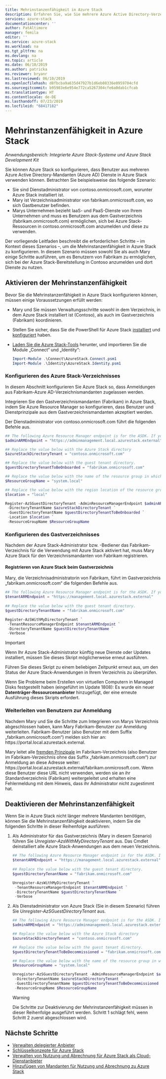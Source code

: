 ```yaml
---
title: Mehrinstanzenfähigkeit in Azure Stack
description: Erfahren Sie, wie Sie mehrere Azure Active Directory-Verzeichnisse in Azure Stack unterstützen.
services: azure-stack
documentationcenter: ''
author: PatAltimore
manager: femila
editor: ''
ms.service: azure-stack
ms.workload: na
ms.tgt_pltfrm: na
ms.devlang: na
ms.topic: article
ms.date: 06/10/2019
ms.author: patricka
ms.reviewer: bryanr
ms.lastreviewed: 06/10/2019
ms.openlocfilehash: d8fbcba9a635d47927b1d6eb08336e0959704cfd
ms.sourcegitcommit: b95983e6e954e772ca5267304cfe6a0dab1cfcab
ms.translationtype: HT
ms.contentlocale: de-DE
ms.lasthandoff: 07/23/2019
ms.locfileid: "68417182"
---
```

# <a name="multi-tenancy-in-azure-stack"></a>Mehrinstanzenfähigkeit in Azure Stack

*Anwendungsbereich: Integrierte Azure Stack-Systeme und Azure Stack Development Kit*

Sie können Azure Stack so konfigurieren, dass Benutzer aus mehreren Azure Active Directory-Mandanten (Azure AD) Dienste in Azure Stack verwenden können. Betrachten Sie beispielsweise das folgende Szenario:

- Sie sind Dienstadministrator von contoso.onmicrosoft.com, worunter Azure Stack installiert ist.
- Mary ist Verzeichnisadministrator von fabrikam.onmicrosoft.com, wo sich Gastbenutzer befinden.
- Marys Unternehmen bezieht IaaS- und PaaS-Dienste von Ihrem Unternehmen und muss es Benutzern aus dem Gastverzeichnis (fabrikam.onmicrosoft.com) ermöglichen, sich bei Azure Stack-Ressourcen in contoso.onmicrosoft.com anzumelden und diese zu verwenden.

Der vorliegende Leitfaden beschreibt die erforderlichen Schritte – im Kontext dieses Szenarios –, um die Mehrinstanzenfähigkeit in Azure Stack zu konfigurieren. In diesem Szenario müssen sowohl Sie als auch Mary einige Schritte ausführen, um es Benutzern von Fabrikam zu ermöglichen, sich bei der Azure Stack-Bereitstellung in Contoso anzumelden und dort Dienste zu nutzen.  

## <a name="enable-multi-tenancy"></a>Aktivieren der Mehrinstanzenfähigkeit

Bevor Sie die Mehrinstanzenfähigkeit in Azure Stack konfigurieren können, müssen einige Voraussetzungen erfüllt werden:
  
 - Mary und Sie müssen Verwaltungsschritte sowohl in dem Verzeichnis, in dem Azure Stack installiert ist (Contoso), als auch im Gastverzeichnis (Fabrikam) koordinieren.  
 - Stellen Sie sicher, dass Sie die PowerShell für Azure Stack [installiert](azure-stack-powershell-install.md) und [konfiguriert](azure-stack-powershell-configure-admin.md) haben.
 - [Laden Sie die Azure Stack-Tools](azure-stack-powershell-download.md) herunter, und importieren Sie die Module „Connect“ und „Identity“:

    ```powershell  
    Import-Module .\Connect\AzureStack.Connect.psm1
    Import-Module .\Identity\AzureStack.Identity.psm1
    ```

### <a name="configure-azure-stack-directory"></a>Konfigurieren des Azure Stack-Verzeichnisses

In diesem Abschnitt konfigurieren Sie Azure Stack so, dass Anmeldungen aus Fabrikam-Azure AD-Verzeichnismandanten zugelassen werden.

Integrieren Sie den Gastverzeichnismandanten (Fabrikam) in Azure Stack, indem Sie Azure Resource Manager so konfigurieren, dass Benutzer und Dienstprinzipale aus dem Gastverzeichnismandanten akzeptiert werden.

Der Dienstadministrator von contoso.onmicrosoft.com führt die folgenden Befehle aus.

```powershell  
## The following Azure Resource Manager endpoint is for the ASDK. If you are in a multinode environment, contact your operator or service provider to get the endpoint.
$adminARMEndpoint = "https://adminmanagement.local.azurestack.external"

## Replace the value below with the Azure Stack directory
$azureStackDirectoryTenant = "contoso.onmicrosoft.com"

## Replace the value below with the guest tenant directory. 
$guestDirectoryTenantToBeOnboarded = "fabrikam.onmicrosoft.com"

## Replace the value below with the name of the resource group in which the directory tenant registration resource should be created (resource group must already exist).
$ResourceGroupName = "system.local"

## Replace the value below with the region location of the resource group. 
$location = "local"

Register-AzSGuestDirectoryTenant -AdminResourceManagerEndpoint $adminARMEndpoint `
 -DirectoryTenantName $azureStackDirectoryTenant `
 -GuestDirectoryTenantName $guestDirectoryTenantToBeOnboarded `
 -Location $location `
 -ResourceGroupName $ResourceGroupName
```

### <a name="configure-guest-directory"></a>Konfigurieren des Gastverzeichnisses

Nachdem der Azure Stack-Administrator bzw. -Bediener das Fabrikam-Verzeichnis für die Verwendung mit Azure Stack aktiviert hat, muss Mary Azure Stack für den Verzeichnismandanten von Fabrikam registrieren.

#### <a name="registering-azure-stack-with-the-guest-directory"></a>Registrieren von Azure Stack beim Gastverzeichnis

Mary, die Verzeichnisadministratorin von Fabrikam, führt im Gastverzeichnis „fabrikam.onmicrosoft.com“ die folgenden Befehle aus.

```powershell
## The following Azure Resource Manager endpoint is for the ASDK. If you are in a multinode environment, contact your operator or service provider to get the endpoint.
$tenantARMEndpoint = "https://management.local.azurestack.external"
    
## Replace the value below with the guest tenant directory. 
$guestDirectoryTenantName = "fabrikam.onmicrosoft.com"

Register-AzSWithMyDirectoryTenant `
 -TenantResourceManagerEndpoint $tenantARMEndpoint `
 -DirectoryTenantName $guestDirectoryTenantName `
 -Verbose 
```

> [!IMPORTANT]
> Wenn Ihr Azure Stack-Administrator künftig neue Dienste oder Updates installiert, müssen Sie dieses Skript möglicherweise erneut ausführen.
>
> Führen Sie dieses Skript zu einem beliebigen Zeitpunkt erneut aus, um den Status der Azure Stack-Anwendungen in Ihrem Verzeichnis zu überprüfen.
>
> Wenn Sie Probleme beim Erstellen von virtuellen Computern in Managed Disks festgestellt haben (eingeführt im Update 1808): Es wurde ein neuer **Datenträger-Ressourcenanbieter** hinzugefügt, der eine erneute Ausführung dieses Skripts erfordert.

### <a name="direct-users-to-sign-in"></a>Weiterleiten von Benutzern zur Anmeldung

Nachdem Mary und Sie die Schritte zum Integrieren von Marys Verzeichnis abgeschlossen haben, kann Mary Fabrikam-Benutzer zur Anmeldung weiterleiten.  Fabrikam-Benutzer (also Benutzer mit dem Suffix „fabrikam.onmicrosoft.com“) melden sich hier an: https\://portal.local.azurestack.external.  

Mary leitet alle [fremden Prinzipale](/azure/role-based-access-control/rbac-and-directory-admin-roles) im Fabrikam-Verzeichnis (also Benutzer im Fabrikam-Verzeichnis ohne das Suffix „fabrikam.onmicrosoft.com“) zur Anmeldung an diese Adresse weiter: https\://portal.local.azurestack.external/fabrikam.onmicrosoft.com.  Wenn diese Benutzer diese URL nicht verwenden, werden sie an ihr Standardverzeichnis (Fabrikam) weitergeleitet und erhalten eine Fehlermeldung mit dem Hinweis, dass ihr Administrator nicht zugestimmt hat.

## <a name="disable-multi-tenancy"></a>Deaktivieren der Mehrinstanzenfähigkeit

Wenn Sie in Azure Stack nicht länger mehrere Mandanten benötigen, können Sie die Mehrinstanzenfähigkeit deaktivieren, indem Sie die folgenden Schritte in dieser Reihenfolge ausführen:

1. Als Administrator für das Gastverzeichnis (Mary in diesem Szenario) führen Sie *Unregister-AzsWithMyDirectoryTenant* aus. Das Cmdlet deinstalliert alle Azure Stack-Anwendungen aus dem neuen Verzeichnis.

    ``` PowerShell
    ## The following Azure Resource Manager endpoint is for the ASDK. If you are in a multinode environment, contact your operator or service provider to get the endpoint.
    $tenantARMEndpoint = "https://management.local.azurestack.external"
        
    ## Replace the value below with the guest tenant directory. 
    $guestDirectoryTenantName = "fabrikam.onmicrosoft.com"
    
    Unregister-AzsWithMyDirectoryTenant `
     -TenantResourceManagerEndpoint $tenantARMEndpoint `
     -DirectoryTenantName $guestDirectoryTenantName `
     -Verbose 
    ```

2. Als Dienstadministrator von Azure Stack (Sie in diesem Szenario) führen Sie *Unregister-AzSGuestDirectoryTenant* aus. 

    ``` PowerShell  
    ## The following Azure Resource Manager endpoint is for the ASDK. If you are in a multinode environment, contact your operator or service provider to get the endpoint.
    $adminARMEndpoint = "https://adminmanagement.local.azurestack.external"
    
    ## Replace the value below with the Azure Stack directory
    $azureStackDirectoryTenant = "contoso.onmicrosoft.com"
    
    ## Replace the value below with the guest tenant directory. 
    $guestDirectoryTenantToBeDecommissioned = "fabrikam.onmicrosoft.com"
    
    ## Replace the value below with the name of the resource group in which the directory tenant registration resource should be created (resource group must already exist).
    $ResourceGroupName = "system.local"
    
    Unregister-AzSGuestDirectoryTenant -AdminResourceManagerEndpoint $adminARMEndpoint `
     -DirectoryTenantName $azureStackDirectoryTenant `
     -GuestDirectoryTenantName $guestDirectoryTenantToBeDecommissioned `
     -ResourceGroupName $ResourceGroupName
    ```

    > [!WARNING]
    > Die Schritte zur Deaktivierung der Mehrinstanzenfähigkeit müssen in dieser Reihenfolge ausgeführt werden. Schritt 1 schlägt fehl, wenn Schritt 2 zuerst abgeschlossen wird.

## <a name="next-steps"></a>Nächste Schritte

- [Verwalten delegierter Anbieter](azure-stack-delegated-provider.md)
- [Schlüsselkonzepte für Azure Stack](azure-stack-overview.md)
- [Verwalten von Nutzung und Abrechnung für Azure Stack als Cloud-Dienstanbieter](azure-stack-add-manage-billing-as-a-csp.md)
- [Hinzufügen von Mandanten für Nutzung und Abrechnung zu Azure Stack](azure-stack-csp-howto-register-tenants.md)
